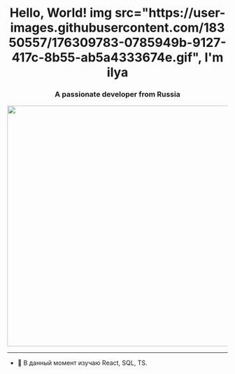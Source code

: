 <h1 align="center">Hello, World! img src="https://user-images.githubusercontent.com/18350557/176309783-0785949b-9127-417c-8b55-ab5a4333674e.gif", I'm ilya</h1>
<h3 align="center">A passionate developer from Russia</h3>
<img src="https://github.com/21Ner04/21Ner04/assets/133259264/7ffe53b5-db5e-47b6-9104-bca8eb914849" width="900" height="550"  />

__________

* 🧠 В данный момент изучаю React, SQL, TS.
